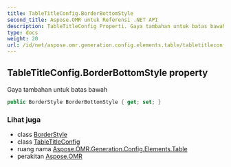 ```yaml
---
title: TableTitleConfig.BorderBottomStyle
second_title: Aspose.OMR untuk Referensi .NET API
description: TableTitleConfig Properti. Gaya tambahan untuk batas bawah
type: docs
weight: 20
url: /id/net/aspose.omr.generation.config.elements.table/tabletitleconfig/borderbottomstyle/
---
```

## TableTitleConfig.BorderBottomStyle property

Gaya tambahan untuk batas bawah

```csharp
public BorderStyle BorderBottomStyle { get; set; }
```

### Lihat juga

* class [BorderStyle](../../../aspose.omr.generation.config/borderstyle/)
* class [TableTitleConfig](../)
* ruang nama [Aspose.OMR.Generation.Config.Elements.Table](../../tabletitleconfig/)
* perakitan [Aspose.OMR](../../../)


